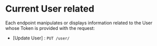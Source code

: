 # Current User related

Each endpoint manipulates or displays information related to the User whose
Token is provided with the request:

* [Update User] : `PUT /user/`